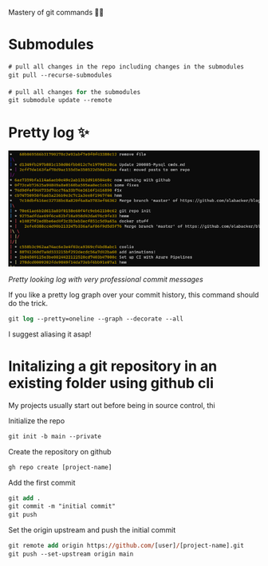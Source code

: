Mastery of git commands 🧙‍♂️

# Submodules

```ps
# pull all changes in the repo including changes in the submodules
git pull --recurse-submodules

# pull all changes for the submodules
git submodule update --remote
```

# Pretty log ✨

![alt text](images/gitlogs.png "Awesome log")

*Pretty looking log with very professional commit messages*

If you like a pretty log graph over your commit history, this command should do the trick.

```ps
git log --pretty=oneline --graph --decorate --all
```

I suggest aliasing it asap!

# Initalizing a git repository in an existing folder using github cli

My projects usually start out before being in source control, thi


Initialize the repo
```ps
git init -b main --private
```

Create the repository on github
```ps
gh repo create [project-name]
```

Add the first commit
```ps
git add . 
git commit -m "initial commit" 
git push
```

Set the origin upstream and push the initial commit
```ps
git remote add origin https://github.com/[user]/[project-name].git
git push --set-upstream origin main
```

